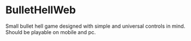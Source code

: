 # BulletHellWeb
Small bullet hell game designed with simple and universal controls in mind. Should be playable on mobile and pc.
